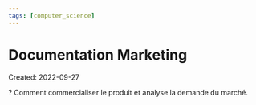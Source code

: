 ```yaml
---
tags: [computer_science] 
---
```

# Documentation Marketing
Created: 2022-09-27

?
Comment commercialiser le produit et analyse la demande du marché.
<!--SR:!2023-05-31,147,250-->